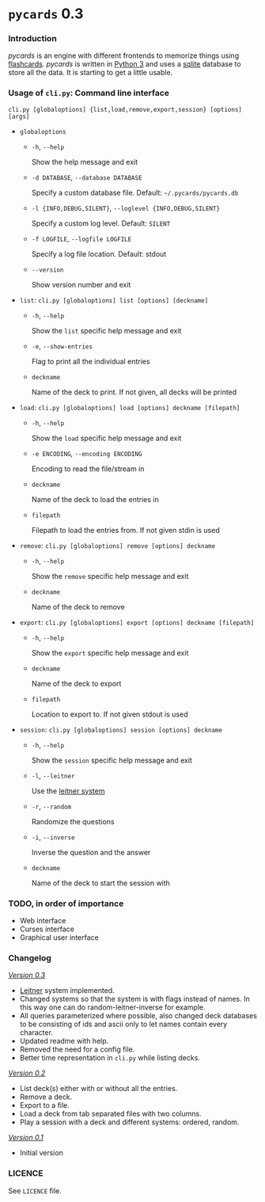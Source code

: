 `pycards` 0.3
===========

### Introduction
*pycards* is an engine with different frontends to memorize things using
[flashcards][1]. *pycards* is written in [Python 3][2] and uses a [sqlite][3]
database to store all the data. It is starting to get a little usable.

### Usage of `cli.py`: Command line interface
`cli.py [globaloptions] {list,load,remove,export,session} [options] [args]`

- `globaloptions`
	- `-h`, `--help`
	
		Show the help message and exit
	- `-d DATABASE`, `--database DATABASE`
	
		Specify a custom database file. Default: `~/.pycards/pycards.db`
	- `-l {INFO,DEBUG,SILENT}`, `--loglevel {INFO,DEBUG,SILENT}`
	
	  Specify a custom log level. Default: `SILENT`
	- `-f LOGFILE`, `--logfile LOGFILE`
	
	  Specify a log file location. Default: stdout
	- `--version`
	
		Show version number and exit
- `list`: `cli.py [globaloptions] list [options] [deckname]`
	- `-h`, `--help`
	
		Show the `list` specific help message and exit
	- `-e`, `--show-entries`
	
		Flag to print all the individual entries
	
	- `deckname`
	
		Name of the deck to print. If not given, all decks will be printed
- `load`:  `cli.py [globaloptions] load [options] deckname [filepath]`
	- `-h`, `--help`
	
		Show the `load` specific help message and exit
	- `-e ENCODING`, `--encoding ENCODING`
	
		Encoding to read the file/stream in
	
	- `deckname`
	
		Name of the deck to load the entries in
	- `filepath`
	
		Filepath to load the entries from. If not given stdin is used
- `remove`: `cli.py [globaloptions] remove [options] deckname`
	- `-h`, `--help`
	
		Show the `remove` specific help message and exit
	- `deckname`
	
		Name of the deck to remove
- `export`:  `cli.py [globaloptions] export [options] deckname [filepath]`
	- `-h`, `--help`
	
		Show the `export` specific help message and exit
	- `deckname`
	
		Name of the deck to export
	- `filepath`
	
		Location to export to. If not given stdout is used
- `session`: `cli.py [globaloptions] session [options] deckname`
	- `-h`, `--help`
	
		Show the `session` specific help message and exit
	- `-l`, `--leitner`
	
		Use the [leitner system][4]
	- `-r`, `--random`
	
		Randomize the questions
	- `-i`, `--inverse`
	
		Inverse the question and the answer
	- `deckname`
	
		Name of the deck to start the session with

### TODO, in order of importance
- Web interface
- Curses interface
- Graphical user interface

### Changelog
*[Version 0.3](https://github.com/dopefishh/pycards/releases/tag/v0.3)*
- [Leitner][4] system implemented.
- Changed systems so that the system is with flags instead of names. In this
  way one can do random-leitner-inverse for example.
- All queries parameterized where possible, also changed deck databases to be
  consisting of ids and ascii only to let names contain every character.
- Updated readme with help.
- Removed the need for a config file.
- Better time representation in `cli.py` while listing decks.

*[Version 0.2](https://github.com/dopefishh/pycards/releases/tag/v0.2)*
- List deck(s) either with or without all the entries.
- Remove a deck.
- Export to a file.
- Load a deck from tab separated files with two columns.
- Play a session with a deck and different systems: ordered, random.

*[Version 0.1](https://github.com/dopefishh/pycards/releases/tag/v0.1)*
- Initial version

### LICENCE
See `LICENCE` file.

[1]: https://en.wikipedia.org/wiki/Flashcard
[2]: https://www.python.org
[3]: https://www.sqlite.org
[4]: https://en.wikipedia.org/wiki/Leitner_system
